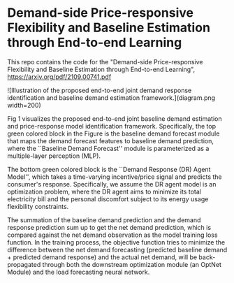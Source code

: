 # Demand-side Price-responsive Flexibility and Baseline Estimation through End-to-end Learning

This repo contains the code for the "Demand-side Price-responsive Flexibility and Baseline Estimation through End-to-end Learning", https://arxiv.org/pdf/2109.00741.pdf


![Illustration of the proposed end-to-end joint demand response identification and baseline demand estimation framework.](diagram.png width=200)


Fig 1 visualizes the proposed end-to-end joint baseline demand estimation and price-response model identification framework.
Specifically, the top green colored block in the Figure is the baseline demand forecast module that maps the demand forecast features to baseline demand prediction, where the ``Baseline Demand Forecast'' module is parameterized as a multiple-layer perception (MLP). 


The bottom green colored block is the ``Demand Response (DR) Agent Model'', which takes a time-varying incentive/price signal and predicts the consumer's response. Specifically, we assume the DR agent model is an optimization problem, where the DR agent aims to minimize its total electricity bill and the personal discomfort subject to its energy usage flexibility constraints.

The summation of the baseline demand prediction and the demand response prediction sum up to get the net demand prediction, which is compared against the net demand observation as the model training loss function. 
In the training process, the objective function tries to minimize the difference between the net demand forecasting (predicted baseline demand + predicted demand response) and the actual net demand, will be back-propagated through both the downstream optimization module (an OptNet Module) and the load forecasting neural network. 
